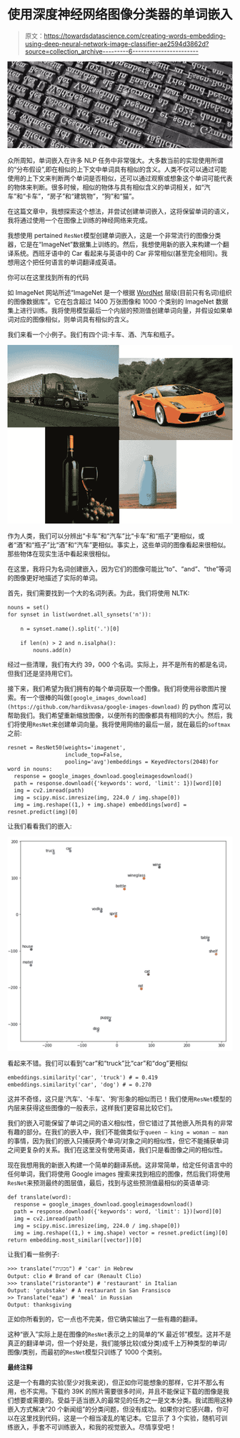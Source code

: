 # 使用深度神经网络图像分类器的单词嵌入

> 原文：<https://towardsdatascience.com/creating-words-embedding-using-deep-neural-network-image-classifier-ae2594d3862d?source=collection_archive---------6----------------------->

![](img/d6e1778497348fc9d945f9f7110be7ed.png)

众所周知，单词嵌入在许多 NLP 任务中非常强大。大多数当前的实现使用所谓的“分布假设”,即在相似的上下文中单词具有相似的含义。人类不仅可以通过可能使用的上下文来判断两个单词是否相似，还可以通过观察或想象这个单词可能代表的物体来判断。很多时候，相似的物体与具有相似含义的单词相关，如“汽车”和“卡车”，“房子”和“建筑物”，“狗”和“猫”。

在这篇文章中，我想探索这个想法，并尝试创建单词嵌入，这将保留单词的语义，我将通过使用一个在图像上训练的神经网络来完成。

我想使用 pertained `ResNet`模型创建单词嵌入，这是一个非常流行的图像分类器，它是在“ImageNet”数据集上训练的。然后，我想使用新的嵌入来构建一个翻译系统。西班牙语中的 Car 看起来与英语中的 Car 非常相似(甚至完全相同)。我想用这个把任何语言的单词翻译成英语。

你可以在这里找到所有的代码

如 ImageNet 网站所述“ImageNet 是一个根据 [WordNet](http://wordnet.princeton.edu/) 层级(目前只有名词)组织的图像数据库”。它在包含超过 1400 万张图像和 1000 个类别的 ImageNet 数据集上进行训练。我将使用模型最后一个内层的预测值创建单词向量，并假设如果单词对应的图像相似，则单词具有相似的含义。

我们来看一个小例子。我们有四个词:卡车、酒、汽车和瓶子。

![](img/eb1b9182afd5b9bff960e5b1dc0091f8.png)

作为人类，我们可以分辨出“卡车”和“汽车”比“卡车”和“瓶子”更相似，或者“酒”和“瓶子”比“酒”和“汽车”更相似。事实上，这些单词的图像看起来很相似。那些物体在现实生活中看起来很相似。

在这里，我将只为名词创建嵌入，因为它们的图像可能比“to”、“and”、“the”等词的图像更好地描述了实际的单词。

首先，我们需要找到一个大的名词列表。为此，我们将使用 NLTK:

```
nouns = set()
for synset in list(wordnet.all_synsets('n')):

    n = synset.name().split('.')[0]

    if len(n) > 2 and n.isalpha():
        nouns.add(n)
```

经过一些清理，我们有大约 39，000 个名词。实际上，并不是所有的都是名词，但我们还是坚持用它们。

接下来，我们希望为我们拥有的每个单词获取一个图像。我们将使用谷歌图片搜索。有一个很棒的叫做`[google_images_download](https://github.com/hardikvasa/google-images-download)` 的 python 库可以帮助我们。我们希望重新缩放图像，以便所有的图像都具有相同的大小。然后，我们将使用`ResNet`来创建单词向量。我将使用网络的最后一层，就在最后的`softmax`之前:

```
resnet = ResNet50(weights='imagenet', 
                  include_top=False, 
                  pooling='avg')embeddings = KeyedVectors(2048)for word in nouns:
  response = google_images_download.googleimagesdownload()
  path = response.download({'keywords': word, 'limit': 1})[word][0]
  img = cv2.imread(path)
  img = scipy.misc.imresize(img, 224.0 / img.shape[0])
  img = img.reshape((1,) + img.shape) embeddings[word] = resnet.predict(img)[0]
```

让我们看看我们的嵌入:

![](img/538816b4c85b1b3ddfe5b8d924bda2c3.png)

看起来不错。我们可以看到“car”和“truck”比“car”和“dog”更相似

```
embeddings.similarity('car', 'truck') # = 0.419
embeddings.similarity('car', 'dog') # = 0.270
```

这并不奇怪，这只是'汽车'、'卡车'、'狗'形象的相似而已！我们使用`ResNet`模型的内层来获得这些图像的一般表示，这样我们更容易比较它们。

我们的嵌入可能保留了单词之间的语义相似性，但它错过了其他嵌入所具有的非常有趣的部分。在我们的嵌入中，我们不能做类似于`queen — king = woman — man`的事情，因为我们的嵌入只捕获两个单词/对象之间的相似性，但它不能捕获单词之间更复杂的关系。我们在这里没有使用英语，我们只是看图像之间的相似性。

现在我想用我的新嵌入构建一个简单的翻译系统。这非常简单，给定任何语言中的任何单词，我们将使用 Google images 搜索来找到相应的图像，然后我们将使用`ResNet`来预测最终的图层值，最后，找到与这些预测值最相似的英语单词:

```
def translate(word):
  response = google_images_download.googleimagesdownload()
  path = response.download({'keywords': word, 'limit': 1})[word][0]
  img = cv2.imread(path)
  img = scipy.misc.imresize(img, 224.0 / img.shape[0])
  img = img.reshape((1,) + img.shape) vector = resnet.predict(img)[0] return embedding.most_similar([vector])[0]
```

让我们看一些例子:

```
>>> translate("מכונית") # 'car' in Hebrew
Output: clio # Brand of car (Renault Clio)
>>> translate("ristorante") # 'restaurant' in Italian
Output: 'grubstake' # A restaurant in San Fransisco
>> Translate("еда") # 'meal' in Russian
Output: thanksgiving
```

正如你所看到的，它一点也不完美，但它确实输出了一些有趣的翻译。

这种“嵌入”实际上是在图像的`ResNet`表示之上的简单的“K 最近邻”模型。这并不是真正的翻译单词，但一个好处是，我们能够比较(或分类)成千上万种类型的单词/图像/类别，而最初的`ResNet`模型只训练了 1000 个类别。

**最终注释**

这是一个有趣的实验(至少对我来说)，但正如你可能想象的那样，它并不那么有用，也不实用。下载约 39K 的照片需要很多时间，并且不能保证下载的图像是我们想要或需要的。受益于适当嵌入的最常见的任务之一是文本分类。我试图用这种嵌入方式解决“20 个新闻组”的分类问题，但没有成功。如果你对它感兴趣，你可以在这里找到代码，这是一个相当凌乱的笔记本。它显示了 3 个实验，随机可训练嵌入，手套不可训练嵌入，和我的视觉嵌入。尽情享受吧！